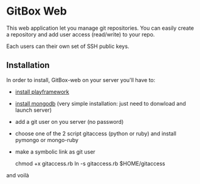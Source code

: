 GitBox Web
==========

This web application let you manage git repositories.
You can easily create a repository and add user access (read/write) to your repo.

Each users can their own set of SSH public keys.

Installation
-------------

In order to install, GitBox-web on your server you'll have to:

 *  [install playframework](http://www.playframework.org/)
 *  [install mongodb](http://www.mongodb.org/) (very simple installation: just need to donwload and launch server)
 *  add a git user on you server (no password)
 *  choose one of the 2 script gitaccess (python or ruby) and install pymongo or mongo-ruby
 *  make a symbolic link as git user

    chmod +x gitaccess.rb
    ln -s gitaccess.rb $HOME/gitaccess


and voilà
